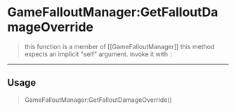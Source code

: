 # GameFalloutManager:GetFalloutDamageOverride
> this function is a member of [[GameFalloutManager]]
> this method expects an implicit "self" argument. invoke it with `:`
-----
## Usage
> GameFalloutManager:GetFalloutDamageOverride()

